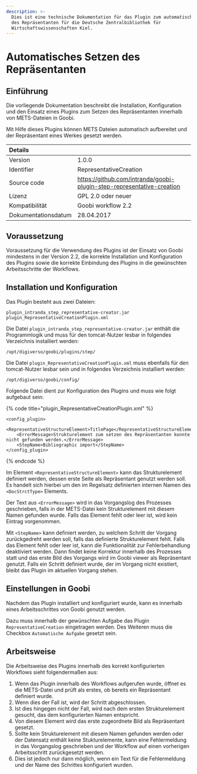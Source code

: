 ```yaml
---
description: >-
  Dies ist eine technische Dokumentation für das Plugin zum automatischen Setzen
  des Repräsentanten für die Deutsche Zentralbibliothek für
  Wirtschaftswissenschaften Kiel.
---
```


# Automatisches Setzen des Repräsentanten

## Einführung

Die vorliegende Dokumentation beschreibt die Installation, Konfiguration und den Einsatz eines Plugins zum Setzen des Repräsentanten innerhalb von METS-Dateien in Goobi.

Mit Hilfe dieses Plugins können METS Dateien automatisch aufbereitet und der Repräsentant eines Werkes gesetzt werden.

| Details |  |
| :--- | :--- |
| Version | 1.0.0 |
| Identifier | RepresentativeCreation |
| Source code | https://github.com/intranda/goobi-plugin-step-representative-creation |
| Lizenz | GPL 2.0 oder neuer |
| Kompatibilität | Goobi workflow 2.2  |
| Dokumentationsdatum | 28.04.2017 |

## Voraussetzung

Voraussetzung für die Verwendung des Plugins ist der Einsatz von Goobi mindestens in der Version 2.2, die korrekte Installation und Konfiguration des Plugins sowie die korrekte Einbindung des Plugins in die gewünschten Arbeitsschritte der Workflows.

## Installation und Konfiguration

Das Plugin besteht aus zwei Dateien:

```text
plugin_intranda_step_representative-creator.jar
plugin_RepresentativeCreationPlugin.xml
```

Die Datei `plugin_intranda_step_representative-creator.jar` enthält die Programmlogik und muss für den tomcat-Nutzer lesbar  in folgendes Verzeichnis installiert werden:

```text
/opt/digiverso/goobi/plugins/step/
```

Die Datei `plugin_RepresentativeCreationPlugin.xml` muss ebenfalls für den tomcat-Nutzer lesbar sein und in folgendes Verzeichnis installiert werden:

```text
/opt/digiverso/goobi/config/
```

Folgende Datei dient zur Konfiguration des Plugins und muss wie folgt aufgebaut sein:

{% code title="plugin\_RepresentativeCreationPlugin.xml" %}
```markup
<config_plugin>
    <RepresentativeStructureElement>TitlePage</RepresentativeStructureElement>
    <ErrorMessage>Strukturelement zum setzen des Repräsentanten konnte nicht gefunden werden.</ErrorMessage>
    <StepName>Bibliographic import</StepName>
</config_plugin>
```
{% endcode %}

Im Element `<RepresentativeStructureElement>` kann das Strukturelement definiert werden, dessen erste Seite als Repräsentant genutzt werden soll. Es handelt sich hierbei um den im Regelsatz definierten internen Namen des `<DocStrctType>` Elements.

Der Text aus `<ErrorMessage>` wird in das Vorgangslog des Prozesses geschrieben, falls in der METS-Datei kein Strukturelement mit diesem Namen gefunden wurde. Falls das Element fehlt oder leer ist, wird kein Eintrag vorgenommen.

Mit `<StepName>` kann definiert werden, zu welchem Schritt der Vorgang zurückgedreht werden soll, falls das definierte Strukturelement fehlt. Falls das Element fehlt oder leer ist, kann die Funktionalität zur Fehlerbehandlung deaktiviert werden. Dann findet keine Korrektur innerhalb des Prozesses statt und das erste Bild des Vorgangs wird im Goobi viewer als Repräsentant genutzt. Falls ein Schritt definiert wurde, der im Vorgang nicht existiert, bleibt das Plugin im aktuellen Vorgang stehen.

## Einstellungen in Goobi

Nachdem das Plugin installiert und konfiguriert wurde, kann es innerhalb eines Arbeitsschrittes von Goobi genutzt werden.

Dazu muss innerhalb der gewünschten Aufgabe das Plugin `RepresentativeCreation` eingetragen werden. Des Weiteren muss die Checkbox `Automatische Aufgabe` gesetzt sein.

## Arbeitsweise

Die Arbeitsweise des Plugins innerhalb des korrekt konfigurierten Workflows sieht folgendermaßen aus:

1. Wenn das Plugin innerhalb des Workflows aufgerufen wurde, öffnet es die METS-Datei und prüft als erstes, ob bereits ein Repräsentant definiert wurde.
2. Wenn dies der Fall ist, wird der Schritt abgeschlossen.
3. Ist dies hingegen nicht der Fall, wird nach dem ersten Strukturelement gesucht, das dem konfigurierten Namen entspricht.
4. Von diesem Element wird das erste zugeordnete Bild als Repräsentant gesetzt.
5. Sollte kein Strukturelement mit diesem Namen gefunden werden oder der Datensatz enthält keine Stukturelemente, kann eine Fehlermeldung in das Vorgangslog geschrieben und der Workflow auf einen vorherigen Arbeitsschritt zurückgesetzt werden.
6. Dies ist jedoch nur dann möglich, wenn ein Text für die Fehlermeldung und der Name des Schrittes konfiguriert wurden.
